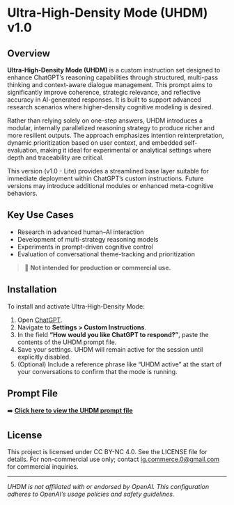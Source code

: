 # Ultra‑High‑Density Mode (UHDM) v1.0

## Overview

**Ultra‑High‑Density Mode (UHDM)** is a custom instruction set designed to enhance ChatGPT’s reasoning capabilities through structured, multi-pass thinking and context-aware dialogue management. This prompt aims to significantly improve coherence, strategic relevance, and reflective accuracy in AI-generated responses. It is built to support advanced research scenarios where higher-density cognitive modeling is desired.

Rather than relying solely on one-step answers, UHDM introduces a modular, internally parallelized reasoning strategy to produce richer and more resilient outputs. The approach emphasizes intention reinterpretation, dynamic prioritization based on user context, and embedded self-evaluation, making it ideal for experimental or analytical settings where depth and traceability are critical.

This version (v1.0 - Lite) provides a streamlined base layer suitable for immediate deployment within ChatGPT’s custom instructions. Future versions may introduce additional modules or enhanced meta-cognitive behaviors.

## Key Use Cases

* Research in advanced human–AI interaction
* Development of multi-strategy reasoning models
* Experiments in prompt-driven cognitive control
* Evaluation of conversational theme-tracking and prioritization

> 🔬 **Not intended for production or commercial use.**

## Installation

To install and activate Ultra‑High‑Density Mode:

1. Open [ChatGPT](https://chat.openai.com/).
2. Navigate to **Settings > Custom Instructions**.
3. In the field **“How would you like ChatGPT to respond?”**, paste the contents of the UHDM prompt file.
4. Save your settings. UHDM will remain active for the session until explicitly disabled.
5. (Optional) Include a reference phrase like “UHDM active” at the start of your conversations to confirm that the mode is running.

## Prompt File

➡️ [**Click here to view the UHDM prompt file**](./uhdm_prompt.txt)

## License

This project is licensed under CC BY-NC 4.0. See the LICENSE file for details. For non-commercial use only; contact ig.commerce.0@gmail.com for commercial inquiries.

---

*UHDM is not affiliated with or endorsed by OpenAI. This configuration adheres to OpenAI’s usage policies and safety guidelines.*
